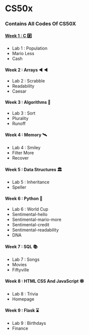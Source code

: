 # CS50x 
### Contains All Codes Of CS50X 
#### [Week 1 : C #️⃣](https://github.com/furquan-barudgar/CS50x/tree/main/Week%201)
   - Lab 1 : Population
   - Mario Less
   - Cash
#### Week 2 :  Arrays ◀️ ◀️
   - Lab 2 : Scrabble
   - Readability
   - Caesar 
#### Week 3 :  Algorithms 🤖
   - Lab 3 : Sort
   - Plurality
   - Runoff
#### Week 4 :  Memory 🛰️
   - Lab 4 : Smiley
   - Filter More
   - Recover 
#### Week 5 :  Data Structures 🏛️
   - Lab 5 : Inheritance
   - Speller
#### Week 6 :  Python 🐍
   - Lab 6 : World Cup
   - Sentimental-hello
   - Sentimental-mario-more
   - Sentimental-credit
   - Sentimental-readability
   - DNA
#### Week 7 :  SQL 📚
   - Lab 7 : Songs
   - Movies
   - Fiftyville
#### Week 8 :  HTML CSS And JavaScript 🕸️
   - Lab 8 : Trivia
   - Homepage
#### Week 9 :  Flask :hourglass:
   - Lab 9 : Birthdays
   - Finance
